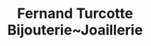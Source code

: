---
title: "Fernand Turcotte Bijouterie~Joaillerie"
url: /sherbrooke/fernand-turcotte-bijouterie-joaillerie/
shop: Schmuck
---